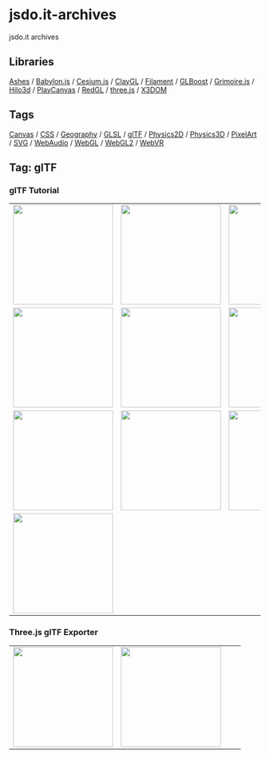 # jsdo.it-archives
jsdo.it archives

## Libraries

[Ashes](../ashes) / [Babylon.js](../babylon.js) / [Cesium.js](../cesium.js) / [ClayGL](../claygl) / [Filament](../filament) / [GLBoost](../glboost)  / [Grimoire.js](../grimoire.js) / [Hilo3d](../hilo3d) / [PlayCanvas](../playcanvas) / [RedGL](../redgl) / [three.js](../three.js) / [X3DOM](../x3dom)

## Tags

[Canvas](../canvas) / [CSS](../css) / [Geography](../geography) / [GLSL](../glsl) / [glTF](../gltf) / [Physics2D](../physics2d) / [Physics3D](../physics3d) / [PixelArt](../pixelart) / [SVG](../svg) / [WebAudio](../webaudio) / [WebGL](../webgl) / [WebGL2](../webgl2) / [WebVR](../webvr)

## Tag: glTF

### glTF Tutorial

<table>
<tr>
<td><a href="https://cx20.github.io/jsdo.it-archives/cx20/cFNR" title="[WebGL] ライブラリを使わずに glTF 2.0 データを表示してみるテスト（調整中）"><img src="https://cx20.github.io/jsdo.it-archives/screenshot/cFNR.jpg" width="200" height="200"></a></td>
<td><a href="https://cx20.github.io/jsdo.it-archives/cx20/SgPK" title="[WebGL] ライブラリを使わずに glTF 2.0 データを表示してみるテスト（その２）（調整中）"><img src="https://cx20.github.io/jsdo.it-archives/screenshot/SgPK.jpg" width="200" height="200"></a></td>
<td><a href="https://cx20.github.io/jsdo.it-archives/cx20/k8NI" title="[WebGL] ライブラリを使わずに glTF 2.0 データを表示してみるテスト（その３）（調整中）"><img src="https://cx20.github.io/jsdo.it-archives/screenshot/k8NI.jpg" width="200" height="200"></a></td>
<td><a href="https://cx20.github.io/jsdo.it-archives/cx20/sudJ" title="[WebGL] ライブラリを使わずに glTF 2.0 データを表示してみるテスト（その４）（調整中）"><img src="https://cx20.github.io/jsdo.it-archives/screenshot/sudJ.jpg" width="200" height="200"></a></td>
</tr>
<tr>
<td><a href="https://cx20.github.io/jsdo.it-archives/cx20/0fDE" title="[WebGL] ライブラリを使わずに glTF 2.0 データを表示してみるテスト（その５）（調整中）"><img src="https://cx20.github.io/jsdo.it-archives/screenshot/0fDE.jpg" width="200" height="200"></a></td>
<td><a href="https://cx20.github.io/jsdo.it-archives/cx20/2jbS" title="[WebGL] ライブラリを使わずに glTF 2.0 データを表示してみるテスト（その５改）（調整中）"><img src="https://cx20.github.io/jsdo.it-archives/screenshot/2jbS.jpg" width="200" height="200"></a></td>
<td><a href="https://cx20.github.io/jsdo.it-archives/cx20/mVT6" title="[WebGL] クォータニオンを使用して三角形を回転させてみるテスト"><img src="https://cx20.github.io/jsdo.it-archives/screenshot/mVT6.jpg" width="200" height="200"></a></td>
<td><a href="https://cx20.github.io/jsdo.it-archives/cx20/Wqcp" title="[WebGL] クォータニオンを使用して三角形を回転させてみるテスト（その２）"><img src="https://cx20.github.io/jsdo.it-archives/screenshot/Wqcp.jpg" width="200" height="200"></a></td>
</tr>
<tr>
<td><a href="https://cx20.github.io/jsdo.it-archives/cx20/qaa2" title="[WebGL] glTF Tutorial のサンプルを自力で読み込んでみるテスト（その１）- A Minimal glTF File"><img src="https://cx20.github.io/jsdo.it-archives/screenshot/qaa2.jpg" width="200" height="200"></a></td>
<td><a href="https://cx20.github.io/jsdo.it-archives/cx20/So4v" title="[WebGL] glTF Tutorial のサンプルを自力で読み込んでみるテスト（その２）- A Simple Animation"><img src="https://cx20.github.io/jsdo.it-archives/screenshot/So4v.jpg" width="200" height="200"></a></td>
<td><a href="https://cx20.github.io/jsdo.it-archives/cx20/kCl8" title="[WebGL] glTF Tutorial のサンプルを自力で読み込んでみるテスト（その３）- Simple Meshes"><img src="https://cx20.github.io/jsdo.it-archives/screenshot/kCl8.jpg" width="200" height="200"></a></td>
<td><a href="https://cx20.github.io/jsdo.it-archives/cx20/0jvT" title="[WebGL] glTF Tutorial のサンプルを自力で読み込んでみるテスト（その４）- A Simple Material"><img src="https://cx20.github.io/jsdo.it-archives/screenshot/0jvT.jpg" width="200" height="200"></a></td>
</tr>
<tr>
<td><a href="https://cx20.github.io/jsdo.it-archives/cx20/ImSZ" title="[WebGL] glTF Tutorial のサンプルを自力で読み込んでみるテスト（その５）- A Simple Texture"><img src="https://cx20.github.io/jsdo.it-archives/screenshot/ImSZ.jpg" width="200" height="200"></a></td>
<td></td>
<td></td>
<td></td>
</tr>
</table>


### Three.js glTF Exporter

<table>
<tr>
<td><a href="https://cx20.github.io/jsdo.it-archives/cx20/CNZs" title="[WebGL] Three.js glTF Exporter を使ってみるテスト（その２改3）"><img src="https://cx20.github.io/jsdo.it-archives/screenshot/CNZs.jpg" width="200" height="200"></a></td>
<td><a href="https://cx20.github.io/jsdo.it-archives/cx20/EvIa" title="[WebGL] Three.js glTF Exporter を使ってみるテスト（その３改5）"><img src="https://cx20.github.io/jsdo.it-archives/screenshot/EvIa.jpg" width="200" height="200"></a></td>
<td></td>
<td></td>
</tr>
</table>

